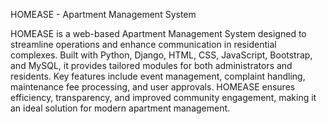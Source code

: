 HOMEASE - Apartment Management System

HOMEASE is a web-based Apartment Management System designed to streamline operations and enhance communication in residential complexes. Built with Python, Django, HTML, CSS, JavaScript, Bootstrap, and MySQL, it provides tailored modules for both administrators and residents. Key features include event management, complaint handling, maintenance fee processing, and user approvals. HOMEASE ensures efficiency, transparency, and improved community engagement, making it an ideal solution for modern apartment management.
